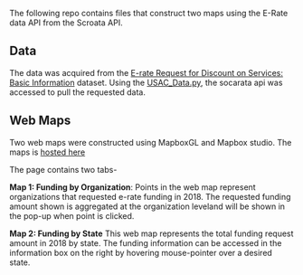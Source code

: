 The following repo contains files that construct two maps using the E-Rate data API from the Scroata API.

## Data
The data was acquired from the [E-rate Request for Discount on Services: Basic Information](https://opendata.usac.org/E-rate/E-rate-Request-for-Discount-on-Services-Basic-Info/9s6i-myen)
dataset. Using the [USAC_Data.py](https://github.com/jeremysingh21/USAC-GIS-TASK/blob/master/USAC_Data.ipynb), the socarata api was accessed to pull the requested data.
## Web Maps
Two web maps were constructed using MapboxGL and Mapbox studio. The maps is [hosted here](https://jeremysingh21.github.io/USAC-GIS-TASK/index.html)

The page contains two tabs-

**Map 1: Funding by Organization**: Points in the web map represent organizations that requested e-rate funding in 2018. The requested funding amount shown is aggregated at the organization leveland will be shown in the pop-up when point is clicked. 

**Map 2: Funding by State** This web map represents the total funding request amount in 2018 by state. The funding information can be accessed in the information box on the right by hovering mouse-pointer over a desired state.
